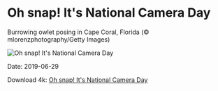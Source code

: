 # Oh snap! It's National Camera Day

Burrowing owlet posing in Cape Coral, Florida (© mlorenzphotography/Getty Images)

![Oh snap! It's National Camera Day](https://bing.com/th?id=OHR.BurrowingOwlet_EN-US5825222069_UHD.jpg&rf=LaDigue_UHD.jpg&pid=hp&w=1024&h=576)

Date: 2019-06-29

Download 4k: [Oh snap! It's National Camera Day](https://bing.com/th?id=OHR.BurrowingOwlet_EN-US5825222069_UHD.jpg&rf=LaDigue_UHD.jpg&pid=hp&w=3840&h=2160)

